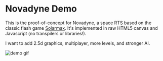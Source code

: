 # Novadyne Demo

This is the proof-of-concept for Novadyne, a space RTS based on the classic flash game [Solarmax](https://www.gameflare.com/online-game/solarmax/). It's implemented in raw HTML5 canvas and Javascript (no transpilers or libraries!). 

I want to add 2.5d graphics, multiplayer, more levels, and stronger AI.

![demo gif](https://github.com/zoravur/novadyne/blob/master/output.gif)
